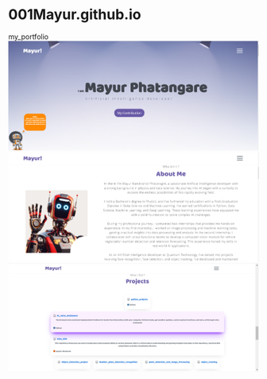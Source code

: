 # 001Mayur.github.io
my_portfolio
![Alt text](assets/imgs/homepage.png)
![Alt text](assets/imgs/about.png)
![Alt text](assets/imgs/project.png)